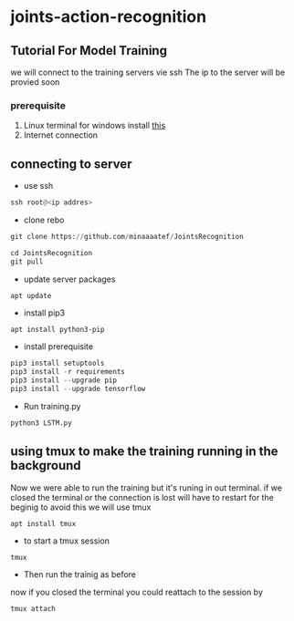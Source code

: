 # joints-action-recognition

## Tutorial For Model Training
we will connect to the training servers vie ssh 
The ip to the server will be provied soon

### prerequisite
1. Linux terminal 
	for windows install [this](https://www.howtogeek.com/336775/how-to-enable-and-use-windows-10s-built-in-ssh-commands/)
2. Internet connection

## connecting to server
* use ssh
 ```python
 ssh root@<ip addres> 
```
* clone rebo
```python 
git clone https://github.com/minaaaatef/JointsRecognition
```
```python
cd JointsRecognition
git pull
```
* update server packages 
```python 
apt update 
```
* install pip3
```pytohn
apt install python3-pip
```
* install prerequisite
```python 
pip3 install setuptools
pip3 install -r requirements
pip3 install --upgrade pip
pip3 install --upgrade tensorflow
```
* Run training.py
```python
python3 LSTM.py
```


## using tmux to make the training running in the background 
Now we were able to run the training but it's runing in out terminal. if we closed the terminal or the connection is lost will have to restart for the beginig 
to avoid this we will use tmux

```pytohn 
apt install tmux
```

* to start a tmux session 
``` pythyon 
tmux
```

* Then run the trainig as before 

now if you closed the terminal you could reattach to the session by 
```python 
tmux attach
```


